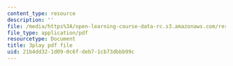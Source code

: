 ```yaml
---
content_type: resource
description: ''
file: /media/https%3A/open-learning-course-data-rc.s3.amazonaws.com/res-tll-004-stem-concept-videos-fall-2013/21b4dd321d090c6fdeb71cb73dbbb99c_nwZ9FbZtOv0.pdf
file_type: application/pdf
resourcetype: Document
title: 3play pdf file
uid: 21b4dd32-1d09-0c6f-deb7-1cb73dbbb99c
---
```

